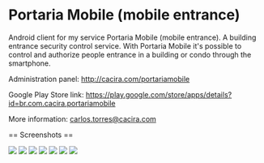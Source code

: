Portaria Mobile (mobile entrance)
=================================

Android client for my service Portaria Mobile (mobile entrance). A building entrance security control service.
With Portaria Mobile it's possible to control and authorize people entrance in a building or condo through the smartphone.

Administration panel: http://cacira.com/portariamobile

Google Play Store link: https://play.google.com/store/apps/details?id=br.com.cacira.portariamobile

More information: carlos.torres@cacira.com

== Screenshots ==

<img src="Screenshot_2014-04-08-17-33-33.png" />

<img src="Screenshot_2014-01-20-13-55-38.png" />

<img src="Screenshot_2014-01-20-13-56-02.png" />

<img src="Screenshot_2014-01-20-13-56-45.png" />

<img src="Screenshot_2014-01-20-13-56-57.png" />

<img src="Screenshot_2014-01-20-13-57-30.png" />

<img src="Screenshot_2014-04-08-17-33-19.png" />